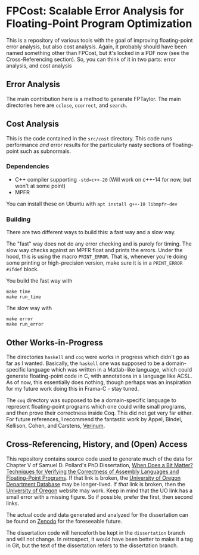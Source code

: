 # FPCost: Scalable Error Analysis for Floating-Point Program Optimization

This is a repository of various tools with the goal of improving
floating-point error analysis, but also cost analysis. Again, it
probably should have been named something other than FPCost, but
it's locked in a PDF now (see the Cross-Referencing section). So, you
can think of it in two parts: error analysis, and cost analysis

## Error Analysis

The main contribution here is a method to generate FPTaylor. The main
directories here are `cclose`, `ccorrect`, and `search`.

## Cost Analysis
This is the code contained in the `src/cost` directory. This code runs
performance _and_ error results for the particularly nasty sections of
floating-point such as subnormals.

### Dependencies
- C++ compiler supporting `-std=c++-20` (Will work on c++-14 for now,
  but won't at some point)
- MPFR

You can install these on Ubuntu with `apt install g++-10 libmpfr-dev`

### Building
There are two different ways to build this: a fast way and a slow way.

The "fast" way does not do any error checking and is purely for timing.
The slow way checks against an MPFR float and prints the errors.
Under the hood, this is using the macro `PRINT_ERROR`. That is,
whenever you're doing some printing or high-precision version, make
sure it is in a `PRINT_ERROR` `#ifdef` block.


You build the fast way with
```
make time
make run_time
```
The slow way with
```
make error
make run_error
```

## Other Works-in-Progress
The directories `haskell` and `coq` were works in progress which didn't
go as far as I wanted. Basically, the `haskell` one was supposed to be a
domain-specific language which was written in a Matlab-like language,
which could generate floating-point code in C, with annotations in a
language like ACSL. As of now, this essentially does nothing, though
perhaps was an inspiration for my future work doing this in Frama-C -
stay tuned.

The `coq` directory was supposed to be a domain-specific language to
represent floating-point programs which one could write small programs,
and then prove their correctness inside Coq. This did not get very far
either. For future references, I recommend the fantastic work by Appel,
Bindel, Kellison, Cohen, and Carstens, [Verinum](https://verinum.org/).

## Cross-Referencing, History, and (Open) Access

This repository contains source code used to generate much of the data
for Chapter V of Samuel D. Pollard's PhD Dissertation,
[When Does a Bit Matter? Techniques for Verifying the Correctness of
Assembly Languages and Floating-Point
Programs](sampollard.github.io/research/artifacts/pollard_dissertation.pdf).
If that link is broken, the [University of Oregon Department
Database](https://www.cs.uoregon.edu/Reports/PHD-202106-Pollard.pdf) may
be longer-lived. If _that_ link is broken, then the [University of
Oregon](https://scholarsbank.uoregon.edu/xmlui/handle/1794/26652)
website may work. Keep in mind that the UO link has a small error with a
missing figure. So if possible, prefer the first, then second links.

The actual code and data generated and analyzed for the dissertation can
be found on [Zenodo](https://doi.org/10.5281/zenodo.4745336) for the
foreseeable future.

The dissertation code will henceforth be kept in the `dissertation`
branch and will not change. In retrospect, it would have been better to
make it a tag in Git, but the text of the dissertation refers to the
dissertation branch.
